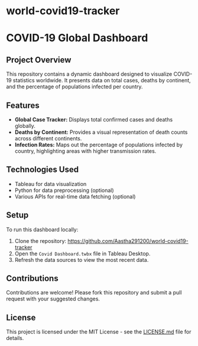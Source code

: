 # world-covid19-tracker
# COVID-19 Global Dashboard

## Project Overview
This repository contains a dynamic dashboard designed to visualize COVID-19 statistics worldwide. It presents data on total cases, deaths by continent, and the percentage of populations infected per country.

## Features
- **Global Case Tracker:** Displays total confirmed cases and deaths globally.
- **Deaths by Continent:** Provides a visual representation of death counts across different continents.
- **Infection Rates:** Maps out the percentage of populations infected by country, highlighting areas with higher transmission rates.

## Technologies Used
- Tableau for data visualization
- Python for data preprocessing (optional)
- Various APIs for real-time data fetching (optional)

## Setup
To run this dashboard locally:
1. Clone the repository:
https://github.com/Aastha291200/world-covid19-tracker
2. Open the `Covid Dashboard.twbx` file in Tableau Desktop.
3. Refresh the data sources to view the most recent data.

## Contributions
Contributions are welcome! Please fork this repository and submit a pull request with your suggested changes.

## License
This project is licensed under the MIT License - see the [LICENSE.md](LICENSE.md) file for details.

